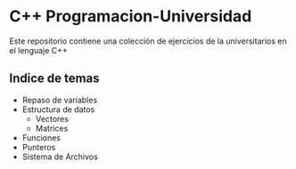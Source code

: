 # C++ Programacion-Universidad
Este repositorio contiene una colección de ejercicios de la  universitarios en el lenguaje C++

## Indice de temas
- Repaso de variables
- Estructura de datos
    - Vectores
    - Matrices
- Funciones
- Punteros
- Sistema de Archivos
